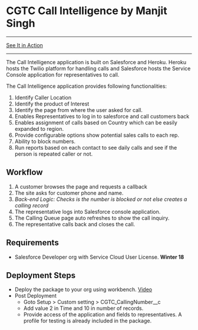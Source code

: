 CGTC Call Intelligence by Manjit Singh
===================
----------
[See It in Action](https://youtu.be/-oQ3xrSLkfM)

----------

The Call Intelligence application is built on Salesforce and Heroku. Heroku hosts the Twilio platform for handling calls and Salesforce hosts the Service Console application for representatives to call. 

The Call Intelligence application provides following functionalities:

 1. Identify Caller Location
 2. Identify the product of Interest
 3. Identify the page from where the user asked for call. 
 4. Enables Representatives to log in to salesforce and call customers back
 5. Enables assignment of calls based on Country which can be easily expanded to region. 
 6. Provide configurable options show potential sales calls to each rep. 
 7. Ability to block numbers.
 8. Run reports based on each contact to see daily calls and see if the person is repeated caller or not. 

**Workflow**
----------

 1. A customer browses the page and requests a callback
 2. The site asks for customer phone and name.
 3. *Back-end Logic: Checks is the number is blocked or not else creates a calling record*
 4. The representative logs into Salesforce console application.
 5. The Calling Queue page auto refreshes to show the call inquiry.
 6. The representative calls back and closes the call.


**Requirements**
----------

 - Salesforce Developer org with Service Cloud User License. **Winter 18**

**Deployment Steps**
----------

 - Deploy the package to your org using workbench. [Video](https://youtu.be/CyWSAeQbANQ?t=2m4s)
 - Post Deployment
	 - Goto Setup > Custom setting > CGTC_CallingNumber__c
	 - Add value 2 in Time and 10 in number of records. 
	 - Provide access of the application and fields to representatives. A profile for testing is already included in the package.
